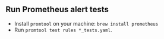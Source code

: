 ## Run Prometheus alert tests

- Install `promtool` on your machine: `brew install prometheus`
- Run `promtool test rules *_tests.yaml`.
